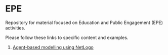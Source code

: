 # EPE
Repository for material focused on Education and Public Engagement (EPE) activities.

Please follow these links to specific content and examples.

1. [Agent-based modelling using NetLogo](https://github.com/JimDuggan/EPE/tree/main/ABM)
